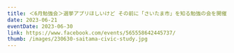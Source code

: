 ```yaml
---
title: ＜6月勉強会＞選挙アプリほしいけど その前に「さいたま市」を知る勉強の会を開催します。
date: 2023-06-21
eventDate: 2023-06-30
link: https://www.facebook.com/events/565558642445737/
thumb: /images/230630-saitama-civic-study.jpg
---
```

